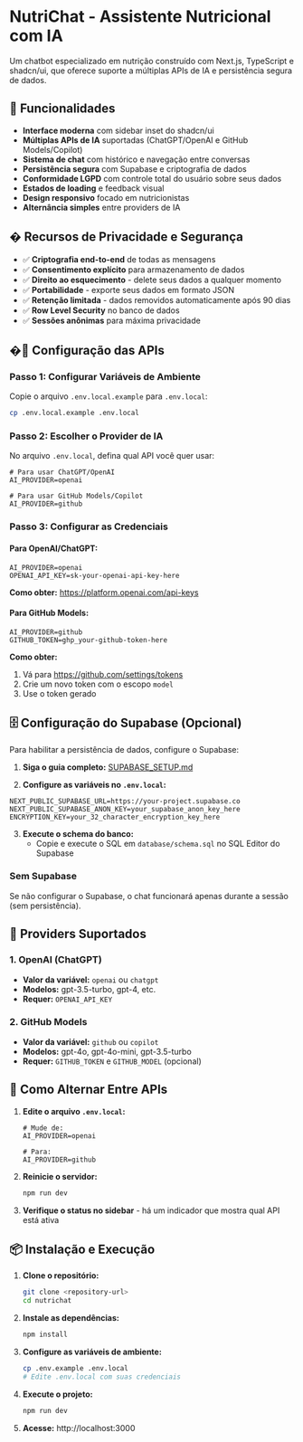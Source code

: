 # NutriChat - Assistente Nutricional com IA

Um chatbot especializado em nutrição construído com Next.js, TypeScript e shadcn/ui, que oferece suporte a múltiplas APIs de IA e persistência segura de dados.

## 🚀 Funcionalidades

- **Interface moderna** com sidebar inset do shadcn/ui
- **Múltiplas APIs de IA** suportadas (ChatGPT/OpenAI e GitHub Models/Copilot)
- **Sistema de chat** com histórico e navegação entre conversas
- **Persistência segura** com Supabase e criptografia de dados
- **Conformidade LGPD** com controle total do usuário sobre seus dados
- **Estados de loading** e feedback visual
- **Design responsivo** focado em nutricionistas
- **Alternância simples** entre providers de IA

## � Recursos de Privacidade e Segurança

- ✅ **Criptografia end-to-end** de todas as mensagens
- ✅ **Consentimento explícito** para armazenamento de dados
- ✅ **Direito ao esquecimento** - delete seus dados a qualquer momento
- ✅ **Portabilidade** - exporte seus dados em formato JSON
- ✅ **Retenção limitada** - dados removidos automaticamente após 90 dias
- ✅ **Row Level Security** no banco de dados
- ✅ **Sessões anônimas** para máxima privacidade

## �🔧 Configuração das APIs

### Passo 1: Configurar Variáveis de Ambiente

Copie o arquivo `.env.local.example` para `.env.local`:

```bash
cp .env.local.example .env.local
```

### Passo 2: Escolher o Provider de IA

No arquivo `.env.local`, defina qual API você quer usar:

```env
# Para usar ChatGPT/OpenAI
AI_PROVIDER=openai

# Para usar GitHub Models/Copilot
AI_PROVIDER=github
```

### Passo 3: Configurar as Credenciais

#### Para OpenAI/ChatGPT:
```env
AI_PROVIDER=openai
OPENAI_API_KEY=sk-your-openai-api-key-here
```

**Como obter:** https://platform.openai.com/api-keys

#### Para GitHub Models:
```env
AI_PROVIDER=github
GITHUB_TOKEN=ghp_your-github-token-here
```

**Como obter:**
1. Vá para https://github.com/settings/tokens
2. Crie um novo token com o escopo `model`
3. Use o token gerado

## 🗄️ Configuração do Supabase (Opcional)

Para habilitar a persistência de dados, configure o Supabase:

1. **Siga o guia completo:** [SUPABASE_SETUP.md](./SUPABASE_SETUP.md)

2. **Configure as variáveis no `.env.local`:**
```env
NEXT_PUBLIC_SUPABASE_URL=https://your-project.supabase.co
NEXT_PUBLIC_SUPABASE_ANON_KEY=your_supabase_anon_key_here
ENCRYPTION_KEY=your_32_character_encryption_key_here
```

3. **Execute o schema do banco:**
   - Copie e execute o SQL em `database/schema.sql` no SQL Editor do Supabase

### Sem Supabase
Se não configurar o Supabase, o chat funcionará apenas durante a sessão (sem persistência).

## 🎯 Providers Suportados

### 1. OpenAI (ChatGPT)
- **Valor da variável:** `openai` ou `chatgpt`
- **Modelos:** gpt-3.5-turbo, gpt-4, etc.
- **Requer:** `OPENAI_API_KEY`

### 2. GitHub Models
- **Valor da variável:** `github` ou `copilot`
- **Modelos:** gpt-4o, gpt-4o-mini, gpt-3.5-turbo
- **Requer:** `GITHUB_TOKEN` e `GITHUB_MODEL` (opcional)

## 🔄 Como Alternar Entre APIs

1. **Edite o arquivo `.env.local`:**
   ```env
   # Mude de:
   AI_PROVIDER=openai
   
   # Para:
   AI_PROVIDER=github
   ```

2. **Reinicie o servidor:**
   ```bash
   npm run dev
   ```

3. **Verifique o status no sidebar** - há um indicador que mostra qual API está ativa

## 📦 Instalação e Execução

1. **Clone o repositório:**
   ```bash
   git clone <repository-url>
   cd nutrichat
   ```

2. **Instale as dependências:**
   ```bash
   npm install
   ```

3. **Configure as variáveis de ambiente:**
   ```bash
   cp .env.example .env.local
   # Edite .env.local com suas credenciais
   ```

4. **Execute o projeto:**
   ```bash
   npm run dev
   ```

5. **Acesse:** http://localhost:3000

